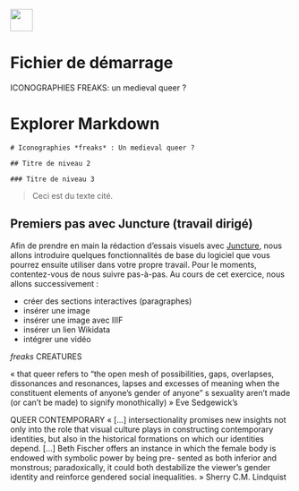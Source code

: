<a href="https://juncture-digital.org"><img src="https://raw.githubusercontent.com/digitalArtHistory/recits-numeriques/main/images/btn_juncture.svg" style="height:40px"></a>

<param ve-config 
       title="depart" 
       banner="" 
       layout="vertical">

# Fichier de démarrage

ICONOGRAPHIES FREAKS: un medieval queer ?

# Explorer Markdown


```
# Iconographies *freaks* : Un medieval queer ? 

## Titre de niveau 2

### Titre de niveau 3
```



> Ceci est du texte cité.

## Premiers pas avec Juncture (travail dirigé)
  
Afin de prendre en main la rédaction d’essais visuels avec [Juncture](https://juncture-digital.org/), nous allons introduire quelques fonctionnalités de base du logiciel que vous pourrez ensuite utiliser dans votre propre travail. Pour le moments, contentez-vous de nous suivre pas-à-pas. Au cours de cet exercice, nous allons successivement :
- créer des sections interactives (paragraphes)
- insérer une image
- insérer une image avec IIIF
- insérer un lien Wikidata
- intégrer une vidéo

*freaks* CREATURES
<param ve-graphic 
  url="https://www.hmb.ch/fileadmin/a/hmb/import/collection/220605_1882-80-a_shmpop_C4180.jpg" 
  title="freaks">
  
« that queer refers to “the open mesh of possibilities, gaps, overlapses,
dissonances and resonances, lapses and excesses of meaning when the constituent elements of anyone’s
gender of anyone” s sexuality aren’t made (or can’t be made) to signify monothically) »
Eve Sedgewick’s

  
  QUEER CONTEMPORARY
« […] intersectionality promises new insights not only into the role that visual culture plays in
constructing contemporary identities, but also in the historical formations on which our identities depend.
[…] Beth Fischer offers an instance in which the female body is endowed with symbolic power by being
pre- sented as both inferior and monstrous; paradoxically, it could both destabilize the viewer’s gender
identity and reinforce gendered social inequalities. »
 Sherry C.M. Lindquist
 
<param ve-graphic 
  url="https://d3vjn2zm46gms2.cloudfront.net/blogs/2016/10/27003939/NCOD17.jpg" 
  title= "contemporary">
  
<param ve-image 
    manifest="https://gallica.bnf.fr/iiif/ark:/12148/bpt6k204156s/manifest.json">
    
    



